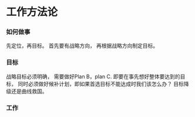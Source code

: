 # 工作方法论
### 如何做事
先定位，再目标。 首先要有战略方向， 再根据战略方向制定目标。

### 目标
战略目标必须明确， 需要做好Plan B，plan C. 即要在事先想好整体要达到的目标， 同时必须做好候补计划，即如果首选目标不能达成时我们该怎么办？ 目标降级还是曲线救国。

### 工作
